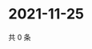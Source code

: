 # 2021-11-25

共 0 条

<!-- BEGIN WEIBO -->
<!-- 最后更新时间 Thu Nov 25 2021 00:22:50 GMT+0800 (China Standard Time) -->

<!-- END WEIBO -->
